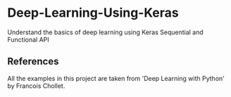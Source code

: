 # Deep-Learning-Using-Keras
Understand the basics of deep learning using Keras Sequential and Functional API

## References

All the examples in this project are taken from 'Deep Learning with Python' by Francois Chollet.
